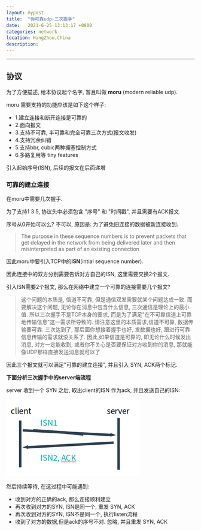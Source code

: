 ```yaml
---
layout: mypost
title:  "伪可靠udp-三次握手"
date:   2021-6-25 13:13:17 +0800
categories: network
location: HangZhou,China 
description:  
---
```

---

## 协议

为了方便描述, 给本协议起个名字, 暂且叫做 **moru** (modern reliable udp).

moru 需要支持的功能应该是如下这个样子:

- 1.建立连接和断开连接是可靠的
- 2.面向报文
- 3.支持不可靠, 半可靠和完全可靠三次方式(报文收发)
- 4.支持冗余纠错
- 5.支持bbr, cubic两种拥塞控制方式
- 6.多路复用等 tiny features

引入起始序号(ISN), 后续的报文在后面递增

### 可靠的建立连接

在moru中需要几次握手.

为了支持1 3 5, 协议头中必须包含 "序号" 和 "时间戳", 并且需要有ACK报文.

序号从0开始可以么?  不可以, 原因是: 为了避免旧连接的数据被新连接收到.

> The purpose in these sequence numbers is to prevent packets that get delayed in the network from being delivered later and then misinterpreted as part of an existing connection

因此moru中要引入TCP中的**ISN**(intial sequence number).

因此连接中的双方分别需要告诉对方自己的ISN, 这里需要交换2个报文.

引入ISN需要2个报文, 那么在网络中建立一个可靠的连接需要几个报文?

> 这个问题的本质是, 信道不可靠, 但是通信双发需要就某个问题达成一致. 而要解决这个问题,  无论你在消息中包含什么信息, 三次通信是理论上的最小值. 所以三次握手不是TCP本身的要求, 而是为了满足"在不可靠信道上可靠地传输信息"这一需求所导致的. 请注意这里的本质需求,信道不可靠, 数据传输要可靠. 三次达到了, 那后面你想接着握手也好, 发数据也好, 跟进行可靠信息传输的需求就没关系了. 因此,如果信道是可靠的, 即无论什么时候发出消息, 对方一定能收到, 或者你不关心是否要保证对方收到你的消息, 那就能像UDP那样直接发送消息就可以了

因此三个报文就可以满足"可靠的建立连接", 并且引入 SYN, ACK两个标记.

**下面分析三次握手中的server端流程**

server 收到一个 SYN 之后, 取出client的ISN 作为ack, 并且发送自己的ISN:

![图片](../posts/2021/06/25/p1.png)

然后持续等待, 在这过程中可能遇到:

- 收到对方的正确的ack, 那么连接顺利建立
- 再次收到对方的SYN, ISN是同一个, 重发 SYN, ACK
- 再次收到对方的SYN, ISN不是同一个, 执行listen流程
- 收到了对方的数据,但是ack的序号不对. 忽略, 并且重发 SYN, ACK


